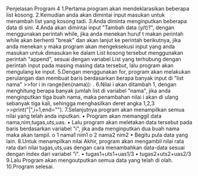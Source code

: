 Penjelasan Program 4
1.Pertama program akan mendeklarasikan beberapa list kosong.
2.Kemudian anda akan dimintai input masukan untuk menambah list yang kosong tadi.
3.Anda diminta menginputkan beberapa data di sini.
4.Anda akan dimintai input "Tambah data (y/t)?", dengan menggunakan perintah while, jika anda menekan huruf t makan perintah while akan berhenti "break" dan akan lanjut ke perintah berikutnya, jika anda menekan y maka program akan mengeksekusi input yang anda masukan untuk dimasukan ke dalam List kosong tersebut menggunakan perintah "append", sesuai dengan variabel List yang terhubung dengan perintah input pada masing masing data tersebut, lalu program akan mengulang ke input.
5.Dengan menggunakan for, program akan melakukan perulangan dan membuat baris berdasarkan berapa banyak input di "list nama" >>for i in range(len(nama)): .
6.Nilai i akan ditambah 1, dengan menghitung berapa banyak jumlah list di variabel "nama", jika anda menginputkan tiga buah nama, maka penambahan nilai i akan di ulang sebanyak tiga kali, sehingga menghasilkan deret angka 1,2,3 >>print("|",i+1,end="").
7.Selanjutnya program akan menampilkan semua nilai yang telah anda inputkan.
•	Program akan memanggil data nama,nim,tugas,uts,uas.
•	Lalu program akan meletakan data tersebut pada baris berdasarkan variabel "i", jika anda menginputkan dua buah nama maka akan tampil.
o	1 nama1 nim1
o	2 nama2 nim2
•	Begitu pula data yang lain.
8.Untuk menampilkan nilai Akhir, program akan mengambil nilai rata rata dari nilai tugas,uts,uas dengan cara menambahkan data-data sesuai dengan index dari variabel "i".
•	tugas1+uts1+uas1/3
•	tugas2+uts2+uas2/3
9.Lalu Program akan mengoutputkan semua data yang telah di olah.
10.Program selesai.
